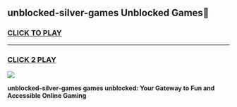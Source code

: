 
## unblocked-silver-games Unblocked Games👋
<h3>
<a href="https://news.freeplayer.one?title=unblocked-silver-games&ref=16F">CLICK TO PLAY</a></h3>
<hr>

<h3>
<a href="https://news.freeplayer.one?title=unblocked-silver-games&ref=16F">CLICK 2 PLAY</a>
  
</h3>

<a href="https://news.freeplayer.one?title=unblocked-silver-games&ref=16F/"><img src="https://clearcache.store/games.png"></a>


**unblocked-silver-games games unblocked: Your Gateway to Fun and Accessible Online Gaming**
